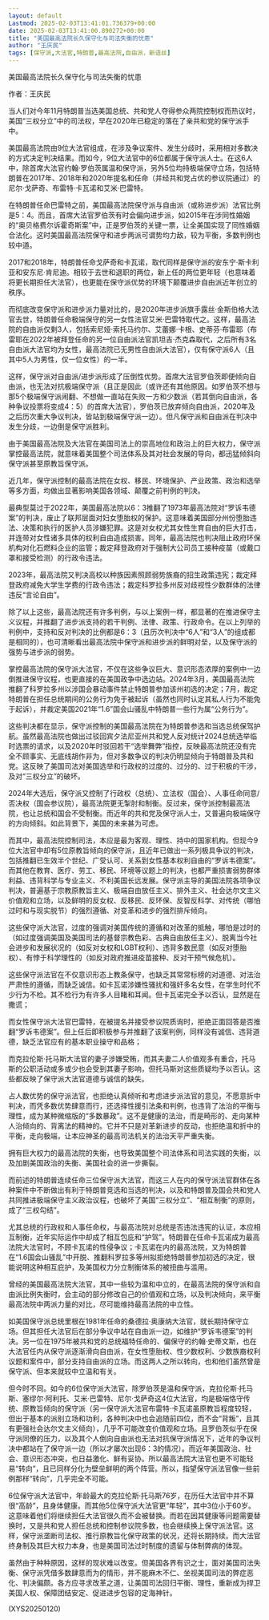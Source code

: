 ```yaml
---
layout: default
Lastmod: 2025-02-03T13:41:01.736379+00:00
date: 2025-02-03T13:41:00.890272+00:00
title: "美国最高法院长久保守化与司法失衡的忧患"
author: "王庆民"
tags: [保守派,大法官,特朗普,最高法院,自由派，新语丝]
---
```


美国最高法院长久保守化与司法失衡的忧患

作者：王庆民

当人们对今年11月特朗普当选美国总统、共和党人夺得参众两院控制权而热议时，美国“三权分立”中的司法权，早在2020年已稳定的落在了亲共和党的保守派手中。

美国最高法院由9位大法官组成，在涉及争议案件、发生分歧时，采用相对多数决的方式决定判决结果。而如今，9位大法官中的6位都属于保守派人士。在这6人中，除首席大法官约翰·罗伯茨属温和保守派，另外5位均持极端保守立场，包括特朗普在2017年、2018年和2020年提名和任命（并经共和党占优的参议院通过）的尼尔·戈萨奇、布雷特·卡瓦诺和艾米·巴雷特。

在特朗普任命巴雷特之前，美国最高法院保守派与自由派（或称进步派）法官比例是5：4。而且，首席大法官罗伯茨有时会偏向进步派，如2015年在涉同性婚姻的“奥贝格费尔诉霍奇斯案”中，正是罗伯茨的关键一票，让全美国实现了同性婚姻合法化。这时美国最高法院保守和进步两派可谓势均力敌，较为平衡，多数判例也较中道。

2017和2018年，特朗普任命戈萨奇和卡瓦诺，取代同样是保守派的安东宁·斯卡利亚和安东尼·肯尼迪。相较于去世和退职的两位，新上任的两位更年轻（也意味着将更长期担任大法官），也更能在保守派优势的环境下颠覆进步自由派近年创立的秩序。

而彻底改变保守派和进步派力量对比的，是2020年进步派旗手露丝·金斯伯格大法官去世，特朗普任命极端保守的另一女性法官艾米·巴雷特取代之。这样，最高法院的自由派仅剩3人，包括索尼娅·索托马约尔、艾蕾娜·卡根、史蒂芬·布雷耶（布雷耶在2022年被拜登任命的另一位自由派法官凯坦吉·杰克森取代，之后所有3名自由派大法官均为女性，最高法院已无男性自由派大法官），仅有保守派6人（且其中5人为男性，仅一位女性）的一半。

这样，保守派对自由派/进步派形成了压倒性优势。首席大法官罗伯茨即便倾向自由派，也无法对抗极端保守派（且正是因此（或许还有其他原因。如罗伯茨不想与那5个极端保守派闹翻、不想做一直站在失败一方和少数派（若其倒向自由派，各种争议投票将变成4：5）的首席大法官），罗伯茨已放弃倾向自由派，2020年及之后历次重大争议判决，皆站到极端保守派一边）。但凡保守派和自由派在判决中发生分歧，一边倒是保守派胜利。

由于美国最高法院及大法官在美国司法上的崇高地位和政治上的巨大权力，保守派掌控最高法院，就意味着美国整个司法体系及其对社会发展的导向，都迅猛倾斜向保守派甚至原教旨保守派。

近几年，保守派控制的最高法院在女权、移民、环境保护、产业政策、政治和选举等多方面，均做出显著影响美国各领域、颠覆之前判例的判决。

最典型莫过于2022年，美国最高法院以6：3推翻了1973年最高法院对“罗诉韦德案”的判决，废止了联邦层面对妇女堕胎权的保护。这意味着美国部分州份堕胎违法、决策和执行的医护人员涉嫌犯罪。这是对女权尤其女性生育自由的巨大打击，并连带对女性诸多具体的权利自由造成损害。同年，最高法院也判决阻止政府环保机构对化石燃料企业的监管；裁定拜登政府对于强制大公司员工接种疫苗（或戴口罩和接受检测）的行政令违法。

2023年，最高法院又判决高校以种族因素照顾弱势族裔的招生政策违宪；裁定拜登政府减免大学生学费的行政令违法；裁定科罗拉多州反对歧视性少数群体的法律违反“言论自由”。

除了以上这些，最高法院还有许多判例，与以上案例一样，都显著的在推进保守主义议程，并推翻了进步派支持的若干判例、法律、政策、行政命令。在以上列举的判例中，支持和反对判决的比例都是6：3（且历次判决中“6人”和“3人”的组成都是相同的），也可清晰看出最高法院中保守派和进步派的鲜明对垒，以及保守派的强势与进步派的弱势。

掌控最高法院的保守派大法官，不仅在这些争议巨大、意识形态浓厚的案例中一边倒推进保守议程，也更直接的在美国政争中选边站。2024年3月，美国最高法院推翻了科罗拉多州以涉国会暴动事件禁止特朗普参加该州初选的决定；7月，裁定特朗普在担任总统期间的公务行为免于被起诉（虽然也同时认定其私人行为不能免于起诉），并裁定美国2021年“1.6”国会山骚乱中特朗普一些行为属“公务行为”。

这些判决都在显示，保守派控制的美国最高法院在为特朗普参选和当选总统保驾护航。虽然最高法院也做出过驳回宾夕法尼亚州共和党人反对统计2024总统选举临时选票的请求，以及2020年时驳回若干“选举舞弊”指控，反映最高法院还没有完全不顾事实、无底线胡作非为，但对多数争议的判决仍明显倾向于特朗普及共和党。这反映了美国司法对美国选举和行政权的过度的、过分的、过于积极的干涉，及对“三权分立”的破坏。

2024年大选后，保守派又控制了行政权（总统）、立法权（国会）、人事任命同意/否决权（国会参议院），最高法院更无掣肘和制衡。反过来，保守派控制最高法院，也让总统和国会不受制衡。而近年的共和党及保守派人士，又普遍向极端保守的方向倾斜。如此背景下，美国的未来甚为可虑。

而其中，最高法院控制司法，本应是最为客观、理性、持中的国家机构。但现今9位大法官中却有5位原教旨倾向的保守派，且近年已做出一系列极具争议的判决，包括推翻已生效半个世纪、广受认可、关系到女性基本权利自由的“罗诉韦德案”。而其他在教育、医疗、劳工、移民、环境等议题上的判决，也都严重损害弱势群体利益、违背科学与专业主义、不利美国长远发展。保守派主导的美国法院各项争议判决，普遍基于宗教原教旨主义、极端自由放任主义、排外主义、社会达尔文主义价值观和立场，以及鲜明的反女权、反移民、反环保、反智反科学、对传统（哪怕过时和与现实脱节）的强烈遵循、对变革和进步的强烈排斥倾向。

这些保守派大法官，过度的强调对美国传统的遵循和对改革的抵触，哪怕是过时的（如过度强调美国及美国司法的基督宗教色彩、古典自由放任主义）、脱离当今社会进步和发展状况的（如反对女权和LGBT权利）、违背多数民意（如反对堕胎权）、有悖于科学理性的（如反对政府推进疫苗接种、反对干预气候危机）。

这些保守派法官在不仅意识形态上教条保守，也缺乏其常常标榜的对道德、对法治严肃性的遵循，而缺乏诚信。如卡瓦诺涉嫌性骚扰和强奸多名女性，在学生时代不少行为不检。其不检行为有许多人目睹和耳闻。但卡瓦诺完全予以否认，显然是在撒谎；

而女性保守派大法官巴雷特，在被提名并接受参议院质询时，拒绝正面回答是否推翻“罗诉韦德案”。但上任后即积极参与并推翻了该案判例，同样没有诚信、违背道德，缺乏法官应有的基本职业操守和品格；

而克拉伦斯·托马斯大法官的妻子涉嫌受贿，而其夫妻二人价值观多有重合，托马斯的公职活动或多或少也会受到其妻子影响，但托马斯对这些质疑均予以否认。这些都反映了保守派大法官道德与诚信的缺失。

占人数优势的保守派法官，也拒绝认真倾听和考虑进步派法官的意见，不愿意折中判决，而凭多数优势肆意而行，还选择性援引法条和判例，也违背了法治的平衡与理性，成为某种微缩版的“多数暴政”。这不是健康的法治，而是畸形的、走向某种人治倾向的、背离法的精神的。它并不只是对革新进步的反动，也拒绝温和折中的平衡，走向极端，让本应神圣的最高司法机关的法治天平严重失衡。

拥有巨大权力的最高法院的失衡，也导致美国整个司法体系和司法实践的失衡，以及加剧美国政治的失衡、美国社会的进一步撕裂。

而前述的特朗普连续任命三位保守派大法官，而这三人在内的保守派法官群体在各种案件中不断做出有利于特朗普竞选和当选的判决，以及和特朗普及国会共和党人共同推进极端保守主义政治议程，也破坏了美国“三权分立”、“相互制衡”的原则，成了“三权勾结”。

尤其总统的行政权和人事任命权，与最高法院对总统是否违法违宪的认证，本应相互制衡，近年实际运作中却成了相互包庇和“护驾”。特朗普在任命卡瓦诺成为最高法院大法官时，不顾卡瓦诺的性侵争议；卡瓦诺在内的最高法院，又为特朗普在“1.6国会山骚乱”中开脱、推翻科罗拉多等州拟拒绝特朗普参加初选的决定，很能说明这种相互庇护，及美国权力分立制衡体系的被扭曲与滥用。

曾经的美国最高法院大法官，其中一些较为温和中立的，在最高法院的保守派和自由派比例失衡时，会主动的部分修改自己的价值观和立场，以及判决倾向，来平衡最高法院中两派力量的对比，尽可能维持最高法院的中立性。

如美国保守派总统里根在1981年任命的桑德拉·奥康纳大法官，就长期持保守立场。但其担任大法官后在部分争议中站在自由派一边，如维护“罗诉韦德案”的判决。另一位在1975年被共和党的总统福特任命的、偏保守的约翰·史蒂文斯，也在大法官任内从保守派逐渐滑向自由派，在女性堕胎权、性少数权利、少数族裔权利议题和案件中，部分支持自由派的立场。而这两人之所以转向，也和他们虽然曾是保守派、但本来就较中立温和有关。

但今时不同。如今的6位保守派大法官，除罗伯茨是温和保守派，克拉伦斯·托马斯、塞缪尔·阿利托、艾米·巴雷特、尼尔·戈萨奇这4位大法官，均是极端恪守传统、原教旨倾向的保守派（另一保守派大法官布雷特·卡瓦诺虽原教旨程度较轻，但出于基本的派别立场和功利，各种判决中也会追随前四位，而不会“背叛”，且其有更强社会达尔文主义倾向），几乎不可能改变价值观和立场。且罗伯茨似乎在保守派同僚的压力，以及其个人倒向自由派也无法对抗保守派情况下，近年的争议判决中都站在了保守派一边（所以才屡次出现6：3的情况）。而近年美国政治、社会、意识形态冲突，也日益激化、鲜有妥协。所以最高法院大法官也更不可能轻易“转向”，且已同样分化为壁垒鲜明的两个阵营。所以，指望保守派法官像一些前例那样“转向”，几乎完全不可能。

6位保守派大法官中，年龄最大的克拉伦斯·托马斯76岁，在历任大法官中并不算很“高龄”，且身体健康。而其他5位保守派大法官更“年轻”，其中3位小于60岁。这意味着他们将继续担任大法官很久而不会被替换。而若在因其健康等问题需要替换时，又是共和党人担任总统和控制参议院多数，也会继续换上保守派法官。这样，保守派垄断司法权、推行原教旨化保守政策的状况，还将长期持续。而大法官终身制及其巨大权力本身，也是美国司法过时制度的遗留与体制弊病的体现。

虽然由于种种原因，这样的现状难以改变。但美国各界有识之士，面对美国司法失衡、保守派凭借多数肆意而为的情形，并不能麻木不仁、坐视美国司法的弊症恶化、判决偏颇。各方应寻求改革之道，让美国司法回归平衡、理性，重新成为捍卫美国人权、保障团结安定、促进进步包容的定海神针。

(XYS20250120)

